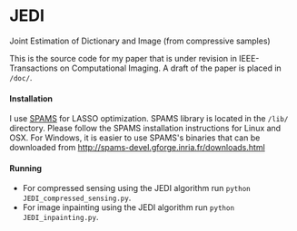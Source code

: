 # JEDI
Joint Estimation of Dictionary and Image (from compressive samples)

This is the source code for my paper that is under revision in IEEE-Transactions on Computational Imaging. A draft of the paper is placed in `/doc/`.

#### Installation

I use [SPAMS](https://github.com/samuelstjean/spams-python) for LASSO optimization. SPAMS library is located in the `/lib/` directory. Please follow the SPAMS installation instructions for Linux and OSX. For Windows, it is easier to use SPAMS's binaries that can be downloaded from http://spams-devel.gforge.inria.fr/downloads.html

#### Running

 - For compressed sensing using the JEDI algorithm run `python JEDI_compressed_sensing.py`.
 - For image inpainting using the JEDI algorithm run `python JEDI_inpainting.py`.
 
 
